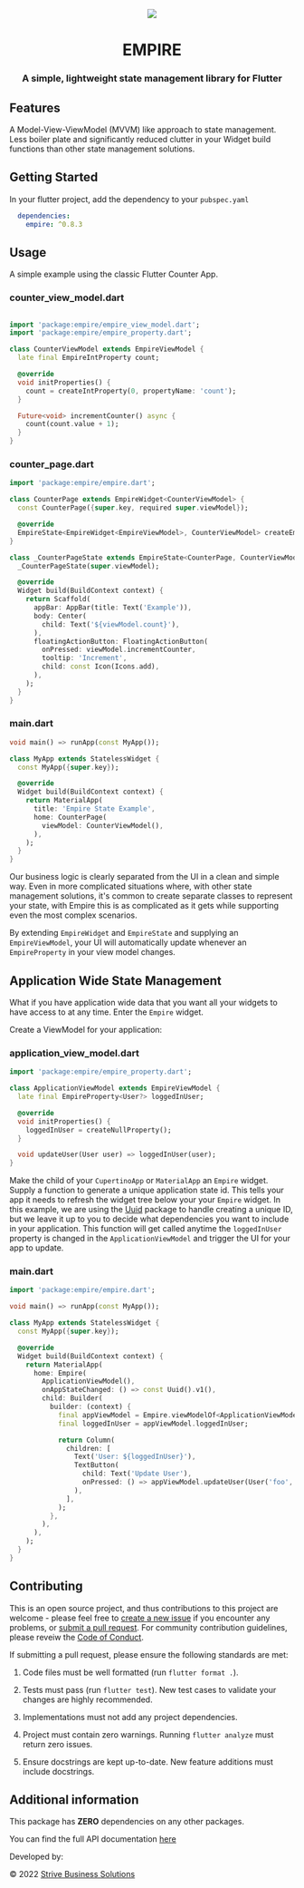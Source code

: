 <p align="center">
    <img src="https://github.com/strivesolutions/flutter_empire/raw/main/images/EmpireLogoMD.png"/>
</p>

<h1 align="center">EMPIRE</h1>
<h3 align="center">A simple, lightweight state management library for Flutter</h3>

## Features

A Model-View-ViewModel (MVVM) like approach to state management. Less boiler plate and significantly reduced clutter in your Widget build functions than other state management solutions.

## Getting Started

In your flutter project, add the dependency to your `pubspec.yaml`

```yaml
  dependencies:
    empire: ^0.8.3
```

## Usage

A simple example using the classic Flutter Counter App.

### counter_view_model.dart

```dart

import 'package:empire/empire_view_model.dart';
import 'package:empire/empire_property.dart';

class CounterViewModel extends EmpireViewModel {
  late final EmpireIntProperty count;

  @override
  void initProperties() {
    count = createIntProperty(0, propertyName: 'count');
  }

  Future<void> incrementCounter() async {
    count(count.value + 1);
  }
}
```

### counter_page.dart

```dart
import 'package:empire/empire.dart';

class CounterPage extends EmpireWidget<CounterViewModel> {
  const CounterPage({super.key, required super.viewModel});

  @override
  EmpireState<EmpireWidget<EmpireViewModel>, CounterViewModel> createEmpire() => _CounterPageState(viewModel);
}

class _CounterPageState extends EmpireState<CounterPage, CounterViewModel> {
  _CounterPageState(super.viewModel);

  @override
  Widget build(BuildContext context) {
    return Scaffold(
      appBar: AppBar(title: Text('Example')),
      body: Center(
        child: Text('${viewModel.count}'),
      ),
      floatingActionButton: FloatingActionButton(
        onPressed: viewModel.incrementCounter,
        tooltip: 'Increment',
        child: const Icon(Icons.add),
      ),
    );
  }
}

```

### main.dart

```dart
void main() => runApp(const MyApp());

class MyApp extends StatelessWidget {
  const MyApp({super.key});

  @override
  Widget build(BuildContext context) {
    return MaterialApp(
      title: 'Empire State Example',
      home: CounterPage(
        viewModel: CounterViewModel(),
      ),
    );
  }
}
```

Our business logic is clearly separated from the UI in a clean and simple way. Even in more complicated situations where, with other state management solutions, it's common to create separate classes to represent your state, with Empire this is as complicated as it gets while supporting even the most complex scenarios.

By extending `EmpireWidget` and `EmpireState` and supplying an `EmpireViewModel`, your UI will automatically update whenever an `EmpireProperty` in your view model changes.

## Application Wide State Management

What if you have application wide data that you want all your widgets to have access to at any time. Enter the `Empire` widget.

Create a ViewModel for your application:

### application_view_model.dart

```dart
import 'package:empire/empire_property.dart';

class ApplicationViewModel extends EmpireViewModel {
  late final EmpireProperty<User?> loggedInUser;

  @override
  void initProperties() {
    loggedInUser = createNullProperty();
  }

  void updateUser(User user) => loggedInUser(user);
}
```

Make the child of your `CupertinoApp` or `MaterialApp` an `Empire` widget. Supply a function to generate a unique application state id. This tells your app it needs to refresh the widget tree below your your `Empire` widget. In this example, we are using the [Uuid](https://pub.dev/packages/uuid) package to handle creating a unique ID, but we leave it up to you to decide what dependencies you want to include in your application. This function will get called anytime the `loggedInUser` property is changed in the `ApplicationViewModel` and trigger the UI for your app to update.

### main.dart

```dart
import 'package:empire/empire.dart';

void main() => runApp(const MyApp());

class MyApp extends StatelessWidget {
  const MyApp({super.key});

  @override
  Widget build(BuildContext context) {
    return MaterialApp(
      home: Empire(
        ApplicationViewModel(),
        onAppStateChanged: () => const Uuid().v1(),
        child: Builder(
          builder: (context) {
            final appViewModel = Empire.viewModelOf<ApplicationViewModel>(context);
            final loggedInUser = appViewModel.loggedInUser;

            return Column(
              children: [
                Text('User: ${loggedInUser}'),
                TextButton(
                  child: Text('Update User'),
                  onPressed: () => appViewModel.updateUser(User('foo', 'bar')),
                ),
              ],
            );
          },
        ),
      ),
    );
  }
}
```

## Contributing

This is an open source project, and thus contributions to this project are welcome - please feel free to [create a new issue](https://github.com/strivesolutions/flutter_empire/issues/new/choose) if you encounter any problems, or [submit a pull request](https://github.com/strivesolutions/flutter_empire/pulls). For community contribution guidelines, please reveiw the [Code of Conduct](CODE_OF_CONDUCT.md).

If submitting a pull request, please ensure the following standards are met:

1) Code files must be well formatted (run `flutter format .`). 

2) Tests must pass (run `flutter test`).  New test cases to validate your changes are highly recommended.

3) Implementations must not add any project dependencies. 

4) Project must contain zero warnings. Running `flutter analyze` must return zero issues.

5) Ensure docstrings are kept up-to-date. New feature additions must include docstrings.

## Additional information

This package has **ZERO** dependencies on any other packages.

You can find the full API documentation [here](https://strivesolutions.github.io/flutter_empire/empire/empire-library.html)

Developed by:

© 2022 [Strive Business Solutions](https://www.strivebusiness.ca/)
